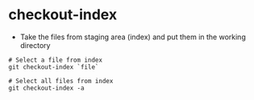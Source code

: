 # checkout-index

- Take the files from staging area (index) and put them in the working directory

```shell
# Select a file from index
git checkout-index `file`

# Select all files from index
git checkout-index -a
```
